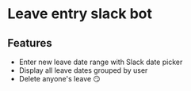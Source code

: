 # Leave entry slack bot

## Features

- Enter new leave date range with Slack date picker
- Display all leave dates grouped by user
- Delete anyone's leave 😏
